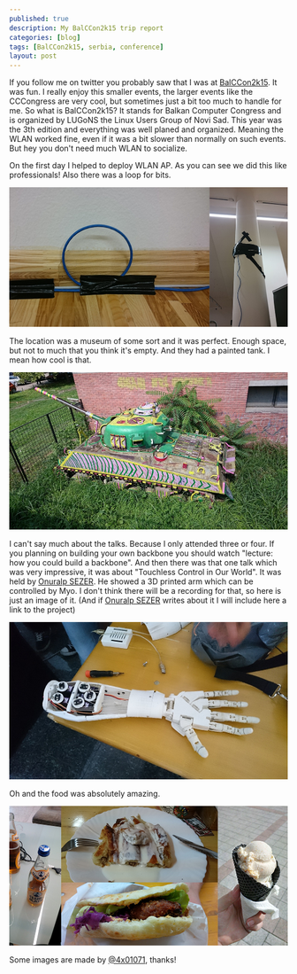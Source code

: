 ```yaml
---
published: true
description: My BalCCon2k15 trip report
categories: [blog]
tags: [BalCCon2k15, serbia, conference]
layout: post
---
```


If you follow me on twitter you probably saw that I was at [BalCCon2k15]( https://2k15.balccon.org/index.php?title=Main_Page ).
It was fun. I really enjoy this smaller events, the larger events like the CCCongress are very cool, but sometimes just 
a bit too much to handle for me. So what is BalCCon2k15? It stands for Balkan Computer Congress and is organized by LUGoNS 
the Linux Users Group of Novi Sad. This year was the 3th edition and everything was well planed and organized. Meaning the 
WLAN worked fine, even if it was a bit slower than normally on such events. But hey you don't need much WLAN to socialize.


On the first day I helped to deploy WLAN AP. As you can see we did this like professionals! Also there was a loop for bits.

![bit loop and wlan ap][1]


The location was a museum of some sort and it was perfect. Enough space, but not to much that you think it's empty.
And they had a painted tank. I mean how cool is that.

![painted tank][2]


I can't say much about the talks. Because I only attended three or four. If you planning on building your own backbone 
you should watch "lecture: how you could build a backbone". And then there was that one talk which was very impressive,
it was about "Touchless Control in Our World". It was held by [Onuralp SEZER]( https://twitter.com/thunderbirdtr ).
He showed a 3D printed arm which can be controlled by Myo. I don't think there will be a recording for that, so here is 
just an image of it. (And if [Onuralp SEZER]( https://twitter.com/thunderbirdtr ) writes about it I will include here a link
to the project)

![3D printed arm][3]

Oh and the food was absolutely amazing.

![food][4]

Some images are made by [@4x01071](https://twitter.com/4x01071), thanks!

  [1]: /blog-bilder/2015-09-17-wlan.jpg
  [2]: /blog-bilder/2015-09-17-tank.jpg
  [3]: /blog-bilder/2015-09-17-arm.jpg
  [4]: /blog-bilder/2015-09-17-food.jpg